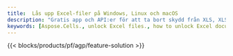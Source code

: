 ```yaml
---
title:  Lås upp Excel-filer på Windows, Linux och macOS
description: "Gratis app och API:er för att ta bort skydd från XLS, XLSX och ODS filer"
keywords: [Aspose.Cells., unlock Excel files., how to unlock Excel document., unprotect Excel files., remove protection from Excel files., decrypt Excel Files]
---
```

{{< blocks/products/pf/agp/feature-solution >}} 

